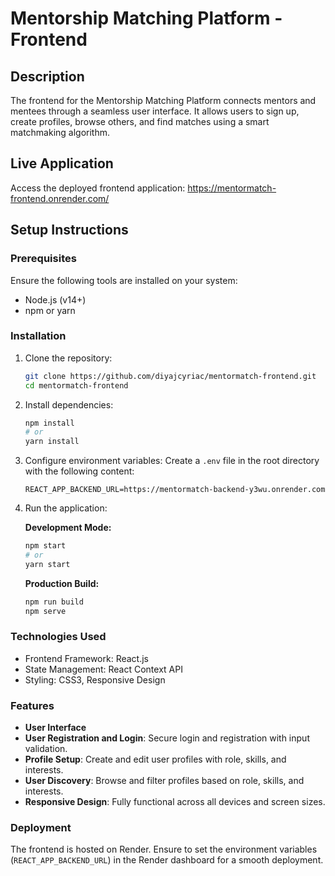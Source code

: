 # Mentorship Matching Platform - Frontend

## Description

The frontend for the Mentorship Matching Platform connects mentors and mentees through a seamless user interface. It allows users to sign up, create profiles, browse others, and find matches using a smart matchmaking algorithm.

## Live Application

Access the deployed frontend application: https://mentormatch-frontend.onrender.com/

## Setup Instructions

### Prerequisites

Ensure the following tools are installed on your system:

- Node.js (v14+)
- npm or yarn

### Installation

1. Clone the repository:

    ```bash
    git clone https://github.com/diyajcyriac/mentormatch-frontend.git
    cd mentormatch-frontend
    ```

2. Install dependencies:

    ```bash
    npm install
    # or
    yarn install
    ```

3. Configure environment variables:
   Create a `.env` file in the root directory with the following content:

    ```env
    REACT_APP_BACKEND_URL=https://mentormatch-backend-y3wu.onrender.com
    ```

4. Run the application:

   **Development Mode:**

    ```bash
    npm start
    # or
    yarn start
    ```

   **Production Build:**

    ```bash
    npm run build
    npm serve
    ```

### Technologies Used

- Frontend Framework: React.js
- State Management: React Context API
- Styling: CSS3, Responsive Design

### Features

- **User Interface**
- **User Registration and Login**: Secure login and registration with input validation.
- **Profile Setup**: Create and edit user profiles with role, skills, and interests.
- **User Discovery**: Browse and filter profiles based on role, skills, and interests.
- **Responsive Design**: Fully functional across all devices and screen sizes.

### Deployment

The frontend is hosted on Render. Ensure to set the environment variables (`REACT_APP_BACKEND_URL`) in the Render dashboard for a smooth deployment.



